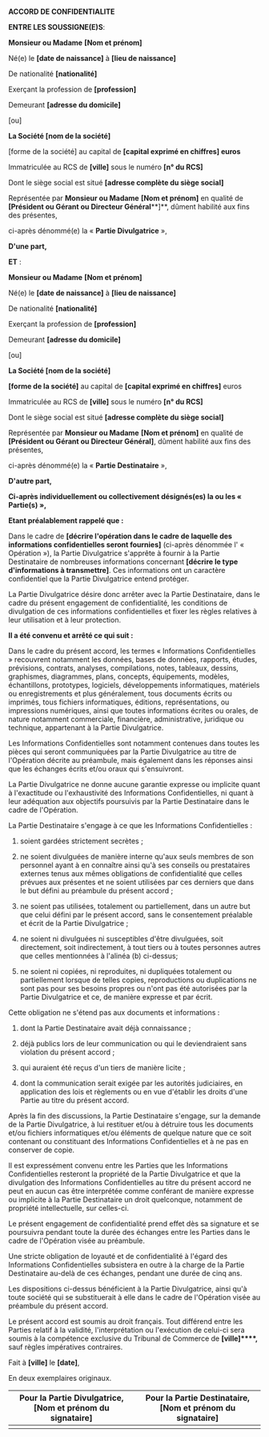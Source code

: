 **ACCORD DE CONFIDENTIALITE**

**ENTRE LES SOUSSIGNE(E)S**:

**Monsieur ou Madame** **[Nom et prénom]**

Né(e) le **[date de naissance]** à **[lieu de naissance]**

De nationalité **[nationalité]**

Exerçant la profession de **[profession]**

Demeurant **[adresse du domicile]**

[ou]

**La Société [nom de la société]**

[forme de la société] au capital de **[capital exprimé en chiffres] euros**

Immatriculée au RCS de **[ville]** sous le numéro **[n° du RCS]**

Dont le siège social est situé **[adresse complète du siège social]**

Représentée par **Monsieur ou Madame** **[Nom et prénom]** en qualité de **[Président ou Gérant ou Directeur Général****]**, dûment habilité aux fins des présentes,

ci-après dénommé(e) la « **Partie Divulgatrice** »,

**D'une part,**

**ET**  :

**Monsieur ou Madame** **[Nom et prénom]**

Né(e) le **[date de naissance]** à **[lieu de naissance]**

De nationalité **[nationalité]**

Exerçant la profession de **[profession]**

Demeurant **[adresse du domicile]**

[ou]

**La Société [nom de la société]**

**[forme de la société]** au capital de **[capital exprimé en chiffres]** euros

Immatriculée au RCS de **[ville]** sous le numéro **[n° du RCS]**

Dont le siège social est situé **[adresse complète du siège social]**

Représentée par **Monsieur ou Madame** **[Nom et prénom]** en qualité de **[Président ou Gérant ou Directeur Général]**, dûment habilité aux fins des présentes,

ci-après dénommé(e) la «  **Partie Destinataire** »,

**D'autre part,**

**Ci-après individuellement ou collectivement désignés(es) la ou les « Partie(s) »,**

**Etant préalablement rappelé que :**

Dans le cadre de **[décrire l'opération dans le cadre de laquelle des informations confidentielles seront fournies]** (ci-après dénommée l' « Opération »), la Partie Divulgatrice s'apprête à fournir à la Partie Destinataire de nombreuses informations concernant **[décrire le type d'informations à transmettre]**. Ces informations ont un caractère confidentiel que la Partie Divulgatrice entend protéger.

La Partie Divulgatrice désire donc arrêter avec la Partie Destinataire, dans le cadre du présent engagement de confidentialité, les conditions de divulgation de ces informations confidentielles et fixer les règles relatives à leur utilisation et à leur protection.

**Il a été convenu et arrêté ce qui suit :**

Dans le cadre du présent accord, les termes « Informations Confidentielles » recouvrent notamment les données, bases de données, rapports, études, prévisions, contrats, analyses, compilations, notes, tableaux, dessins, graphismes, diagrammes, plans, concepts, équipements, modèles, échantillons, prototypes, logiciels, développements informatiques, matériels ou enregistrements et plus généralement, tous documents écrits ou imprimés, tous fichiers informatiques, éditions, représentations, ou impressions numériques, ainsi que toutes informations écrites ou orales, de nature notamment commerciale, financière, administrative, juridique ou technique, appartenant à la Partie Divulgatrice.

Les Informations Confidentielles sont notamment contenues dans toutes les pièces qui seront communiquées par la Partie Divulgatrice au titre de l'Opération décrite au préambule, mais également dans les réponses ainsi que les échanges écrits et/ou oraux qui s'ensuivront.

La Partie Divulgatrice ne donne aucune garantie expresse ou implicite quant à l'exactitude ou l'exhaustivité des Informations Confidentielles, ni quant à leur adéquation aux objectifs poursuivis par la Partie Destinataire dans le cadre de l'Opération.

La Partie Destinataire s'engage à ce que les Informations Confidentielles :

  1. soient gardées strictement secrètes ;

  2. ne soient divulguées de manière interne qu'aux seuls membres de son personnel ayant à en connaître ainsi qu'à ses conseils ou prestataires externes tenus aux mêmes obligations de confidentialité que celles prévues aux présentes et ne soient utilisées par ces derniers que dans le but défini au préambule du présent accord ;

  3. ne soient pas utilisées, totalement ou partiellement, dans un autre but que celui défini par le présent accord, sans le consentement préalable et écrit de la Partie Divulgatrice ;

  4. ne soient ni divulguées ni susceptibles d'être divulguées, soit directement, soit indirectement, à tout tiers ou à toutes personnes autres que celles mentionnées à l'alinéa (b) ci-dessus;

  5. ne soient ni copiées, ni reproduites, ni dupliquées totalement ou partiellement lorsque de telles copies, reproductions ou duplications ne sont pas pour ses besoins propres ou n'ont pas été autorisées par la Partie Divulgatrice et ce, de manière expresse et par écrit.

Cette obligation ne s'étend pas aux documents et informations :

  1. dont la Partie Destinataire avait déjà connaissance ;

  2. déjà publics lors de leur communication ou qui le deviendraient sans violation du présent accord ;

  3. qui auraient été reçus d'un tiers de manière licite ;

  4. dont la communication serait exigée par les autorités judiciaires, en application des lois et règlements ou en vue d'établir les droits d'une Partie au titre du présent accord.

Après la fin des discussions, la Partie Destinataire s'engage, sur la demande de la Partie Divulgatrice, à lui restituer et/ou à détruire tous les documents et/ou fichiers informatiques et/ou éléments de quelque nature que ce soit contenant ou constituant des Informations Confidentielles et à ne pas en conserver de copie.

Il est expressément convenu entre les Parties que les Informations Confidentielles resteront la propriété de la Partie Divulgatrice et que la divulgation des Informations Confidentielles au titre du présent accord ne peut en aucun cas être interprétée comme conférant de manière expresse ou implicite à la Partie Destinataire un droit quelconque, notamment de propriété intellectuelle, sur celles-ci.

Le présent engagement de confidentialité prend effet dès sa signature et se poursuivra pendant toute la durée des échanges entre les Parties dans le cadre de l'Opération visée au préambule.

Une stricte obligation de loyauté et de confidentialité à l'égard des Informations Confidentielles subsistera en outre à la charge de la Partie Destinataire au-delà de ces échanges, pendant une durée de cinq ans.

Les dispositions ci-dessus bénéficient à la Partie Divulgatrice, ainsi qu'à toute société qui se substituerait à elle dans le cadre de l'Opération visée au préambule du présent accord.

Le présent accord est soumis au droit français. Tout différend entre les Parties relatif à la validité, l'interprétation ou l'exécution de celui-ci sera soumis à la compétence exclusive du Tribunal de Commerce de **[ville]****,** sauf règles impératives contraires.

Fait à **[ville]** le **[date]**,

En deux exemplaires originaux.

| **Pour la Partie Divulgatrice**, [Nom et prénom du signataire] | **Pour la Partie Destinataire**, [Nom et prénom du signataire] |
|----------------------------------------------------------------|----------------------------------------------------------------|
|                                                                |                                                                |
